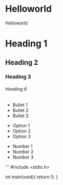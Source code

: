 # Helloworld
Helloworld

# Heading 1
## Heading 2
### Heading 3
###### Heading 6

- Bullet 1
- Bullet 2
- Bullet 3

+ Option 1
+ Option 2
+ Option 3

* Number 1
* Number 2
* Number 3

'''
#include <stdio.h>

int main(void){
return 0;
}

